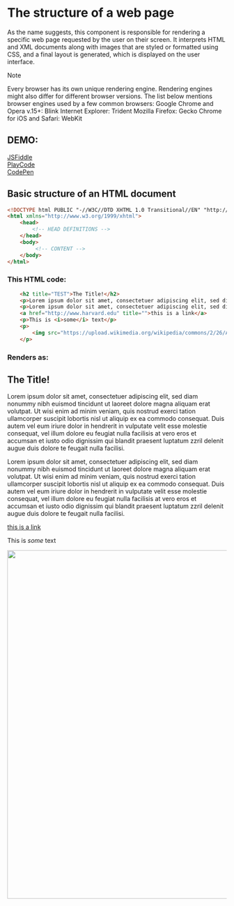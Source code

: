 # The structure of a web page

As the name suggests, this component is responsible for rendering a specific web page requested by the user on their screen. It interprets HTML and XML documents along with images that are styled or formatted using CSS, and a final layout is generated, which is displayed on the user interface.


> [!NOTE]
> Every browser has its own unique rendering engine. Rendering engines might also differ for different browser versions. The list below mentions browser engines used by a few common browsers:
>Google Chrome and Opera v.15+: Blink
>Internet Explorer: Trident
>Mozilla Firefox: Gecko
>Chrome for iOS and Safari: WebKit


## DEMO:

[JSFiddle](https://jsfiddle.net) <br>
[PlayCode](https://playcode.io) <br>
[CodePen](https://codepen.io)


## Basic structure of an HTML document

```HTML
<!DOCTYPE html PUBLIC "-//W3C//DTD XHTML 1.0 Transitional//EN" "http://www.w3.org/TR/xhtml1/DTD/xhtml1-transitional.dtd">
<html xmlns="http://www.w3.org/1999/xhtml">
	<head>
        <!-- HEAD DEFINITIONS -->
	</head>
	<body>
         <!-- CONTENT -->
	</body>
</html>
```

### This HTML code:

```HTML
    <h2 title="TEST">The Title!</h2>
	<p>Lorem ipsum dolor sit amet, consectetuer adipiscing elit, sed diam nonummy nibh euismod tincidunt ut laoreet dolore magna aliquam erat volutpat. Ut wisi enim ad minim veniam, quis nostrud exerci tation ullamcorper suscipit lobortis nisl ut aliquip ex ea commodo consequat. Duis autem vel eum iriure dolor in hendrerit in vulputate velit esse molestie consequat, vel illum dolore eu feugiat nulla facilisis at vero eros et accumsan et iusto odio dignissim qui blandit praesent luptatum zzril delenit augue duis dolore te feugait nulla facilisi.</p>
	<p>Lorem ipsum dolor sit amet, consectetuer adipiscing elit, sed diam nonummy nibh euismod tincidunt ut laoreet dolore magna aliquam erat volutpat. Ut wisi enim ad minim veniam, quis nostrud exerci tation ullamcorper suscipit lobortis nisl ut aliquip ex ea commodo consequat. Duis autem vel eum iriure dolor in hendrerit in vulputate velit esse molestie consequat, vel illum dolore eu feugiat nulla facilisis at vero eros et accumsan et iusto odio dignissim qui blandit praesent luptatum zzril delenit augue duis dolore te feugait nulla facilisi.</p>
	<a href="http://www.harvard.edu" title="">this is a link</a>
    <p>This is <i>some</i> text</p>
	<p>
		<img src="https://upload.wikimedia.org/wikipedia/commons/2/26/Ancient_Egypt_and_Mesopotamia_c._1450_BC.png" height="800" width="100"/>
	</p>
```

### Renders as:

<h2 title="TEST">The Title!</h2>
<p>Lorem ipsum dolor sit amet, consectetuer adipiscing elit, sed diam nonummy nibh euismod tincidunt ut laoreet dolore magna aliquam erat volutpat. Ut wisi enim ad minim veniam, quis nostrud exerci tation ullamcorper suscipit lobortis nisl ut aliquip ex ea commodo consequat. Duis autem vel eum iriure dolor in hendrerit in vulputate velit esse molestie consequat, vel illum dolore eu feugiat nulla facilisis at vero eros et accumsan et iusto odio dignissim qui blandit praesent luptatum zzril delenit augue duis dolore te feugait nulla facilisi.</p>
<p>Lorem ipsum dolor sit amet, consectetuer adipiscing elit, sed diam nonummy nibh euismod tincidunt ut laoreet dolore magna aliquam erat volutpat. Ut wisi enim ad minim veniam, quis nostrud exerci tation ullamcorper suscipit lobortis nisl ut aliquip ex ea commodo consequat. Duis autem vel eum iriure dolor in hendrerit in vulputate velit esse molestie consequat, vel illum dolore eu feugiat nulla facilisis at vero eros et accumsan et iusto odio dignissim qui blandit praesent luptatum zzril delenit augue duis dolore te feugait nulla facilisi.</p>
<a href="http://www.harvard.edu" title="">this is a link</a>
<p>This is <i>some</i> text</p>
<p>
    <img src="https://upload.wikimedia.org/wikipedia/commons/2/26/Ancient_Egypt_and_Mesopotamia_c._1450_BC.png" height="800" width="800"/>
</p>

